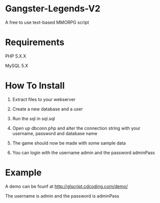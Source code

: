 Gangster-Legends-V2
===================

A free to use text-based MMORPG script


Requirements
==============

PHP 5.X.X

MySQL 5.X


How To Install
==============

1) Extract files to your webserver

2) Create a new database and a user

3) Run the sql in sql.sql

4) Open up dbconn.php and alter the connection string with your username, password and database name

5) The game should now be made with some sample data

6) You can login with the username admin and the password adminPass


Example
=======

A demo can be founf at http://glscript.cdcoding.com/demo/

The username is admin and the password is adminPass
